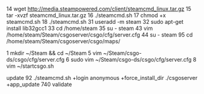 14  wget http://media.steampowered.com/client/steamcmd_linux.tar.gz
15  tar -xvzf steamcmd_linux.tar.gz
16  ./steamcmd.sh
17  chmod +x steamcmd.sh
18  ./steamcmd.sh
31  useradd -m steam
32  sudo apt-get install lib32gcc1
33  cd /home/steam
35  su - steam
43  vim /home/steam/Steam/csgoserver/csgo/cfg/server.cfg
44  su - steam
95  cd /home/steam/Steam/csgoserver/csgo/maps/




1  mkdir ~/Steam && cd ~/Steam
5  vim ~/Steam/csgo-ds/csgo/cfg/server.cfg
6  sudo vim ~/Steam/csgo-ds/csgo/cfg/server.cfg
8  vim ~/startcsgo.sh
   
update
92  ./steamcmd.sh +login anonymous +force_install_dir ./csgoserver  +app_update 740 validate
